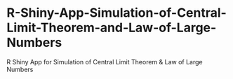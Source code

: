 # R-Shiny-App-Simulation-of-Central-Limit-Theorem-and-Law-of-Large-Numbers
R Shiny App for Simulation of Central Limit Theorem &amp; Law of Large Numbers
